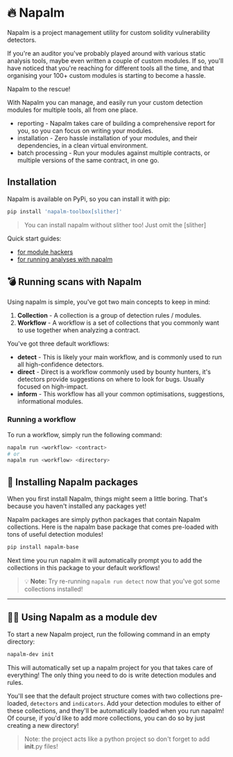 # 🔥 Napalm

Napalm is a project management utility for custom solidity vulnerability detectors. 

If you're an auditor you've probably played around with various static analysis tools, maybe even written a couple of 
custom modules. If so, you'll have noticed that you're reaching for different tools all the time, and that
organising your 100+ custom modules is starting to become a hassle.

Napalm to the rescue!

With Napalm you can manage, and easily run your custom detection modules for multiple tools, all from one place.

- reporting - Napalm takes care of building a comprehensive report for you, so you can focus on writing your modules.
- installation - Zero hassle installation of your modules, and their dependencies, in a clean virtual environment.
- batch processing - Run your modules against multiple contracts, or multiple versions of the same contract, in one go.

## Installation

Napalm is available on PyPi, so you can install it with pip:

```bash
pip install 'napalm-toolbox[slither]'
```

> You can install napalm without slither too! Just omit the [slither]

Quick start guides:
 - [for module hackers](docs/module-hacker.md)
 - [for running analyses with napalm](docs/running-with-napalm.md)

## 💣 Running scans with Napalm
Using napalm is simple, you've got two main concepts to keep in mind:
1. **Collection** - A collection is a group of detection rules / modules.
2. **Workflow** - A workflow is a set of collections that you commonly want to use together when analyzing a contract.

You've got three default workflows:
- **detect** - This is likely your main workflow, and is commonly used to run all high-confidence detectors.
- **direct** - Direct is a workflow commonly used by bounty hunters, it's detectors provide suggestions on where to look for bugs. Usually focused on high-impact.
- **inform** - This workflow has all your common optimisations, suggestions, informational modules.

### Running a workflow
To run a workflow, simply run the following command:

```bash
napalm run <workflow> <contract>
# or
napalm run <workflow> <directory>
```

## 💼 Installing Napalm packages
When you first install Napalm, things might seem a little boring. That's because you haven't installed any packages yet!

Napalm packages are simply python packages that contain Napalm collections. Here is the napalm base package that comes
pre-loaded with tons of useful detection modules!
```bash
pip install napalm-base
```

Next time you run napalm it will automatically prompt you to add the collections in this package to your default workflows!

> 💡 **Note:** Try re-running `napalm run detect` now that you've got some collections installed!

---

## 🧑‍💻 Using Napalm as a module dev

To start a new Napalm project, run the following command in an empty directory:

```bash
napalm-dev init
```

This will automatically set up a napalm project for you that takes care of everything! The only thing you need to do is 
write detection modules and rules.

You'll see that the default project structure comes with two collections pre-loaded, `detectors` and `indicators`. Add
your detection modules to either of these collections, and they'll be automatically loaded when you run napalm! Of course,
if you'd like to add more collections, you can do so by just creating a new directory!

> Note: the project acts like a python project so don't forget to add __init__.py files!

